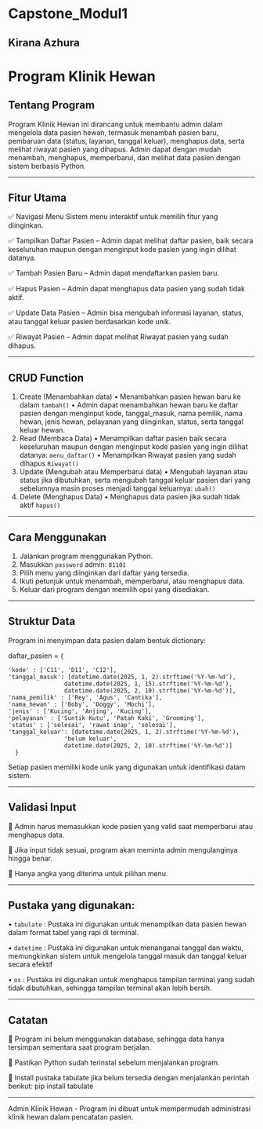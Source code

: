 # Capstone_Modul1
## Kirana Azhura

 # Program Klinik Hewan
## Tentang Program
Program Klinik Hewan ini dirancang untuk membantu admin dalam mengelola data pasien hewan, termasuk menambah pasien baru, pembaruan data (status, layanan, tanggal keluar), menghapus data, serta melihat riwayat pasien yang dihapus. Admin dapat dengan mudah menambah, menghapus, memperbarui, dan melihat data pasien dengan sistem berbasis Python.
________________________________________
## Fitur Utama
✅ Navigasi Menu Sistem menu interaktif untuk memilih fitur yang diinginkan.

✅ Tampilkan Daftar Pasien – Admin dapat melihat daftar pasien, baik secara keseluruhan maupun dengan menginput kode pasien yang ingin dilihat datanya.

✅ Tambah Pasien Baru – Admin dapat mendaftarkan pasien baru.

✅ Hapus Pasien – Admin dapat menghapus data pasien yang sudah tidak aktif.

✅ Update Data Pasien – Admin bisa mengubah informasi layanan, status, atau tanggal keluar pasien berdasarkan kode unik.

✅ Riwayat Pasien – Admin dapat melihat Riwayat pasien yang sudah dihapus.

________________________________________
## CRUD Function
1.	Create (Menambahkan data)
  •	Menambahkan pasien hewan baru ke dalam `tambah()`
  •	Admin dapat menambahkan hewan baru ke daftar pasien dengan menginput kode, tanggal_masuk, nama pemilik, nama hewan, jenis hewan, pelayanan yang diinginkan, status, serta tanggal keluar hewan.
2.	Read (Membaca Data)
  •	Menampilkan daftar pasien baik secara keseluruhan maupun dengan menginput kode pasien yang ingin dilihat datanya:  `menu_daftar()`
  •	Menampilkan Riwayat pasien yang sudah dihapus `Riwayat()`
3.	Update (Mengubah atau Memperbarui data)
  •	Mengubah layanan atau status jika dibutuhkan, serta mengubah tanggal keluar pasien dari yang sebelumnya masin proses menjadi tanggal keluarnya: `ubah()`
4.	Delete (Menghapus Data)
  •	Menghapus data pasien jika sudah tidak aktif `hapus()`
________________________________________
## Cara Menggunakan
1.	Jalankan program menggunakan Python.
2.	Masukkan `password` admin: `81101`
3.	Pilih menu yang diinginkan dari daftar yang tersedia.
4.	Ikuti petunjuk untuk menambah, memperbarui, atau menghapus data.
5.	Keluar dari program dengan memilih opsi yang disediakan.
________________________________________
## Struktur Data
Program ini menyimpan data pasien dalam bentuk dictionary:

daftar_pasien = {

    'kode' : ['C11', 'D11', 'C12'],
    'tanggal_masuk': [datetime.date(2025, 1, 2).strftime('%Y-%m-%d'),
                    datetime.date(2025, 1, 15).strftime('%Y-%m-%d'),
                    datetime.date(2025, 2, 10).strftime('%Y-%m-%d')],
    'nama_pemilik' : ['Rey', 'Agus', 'Cantika'],
    'nama_hewan' : ['Boby', 'Doggy', 'Mochi'],
    'jenis' : ['Kucing', 'Anjing', 'Kucing'],
    'pelayanan' : ['Suntik Kutu', 'Patah Kaki', 'Grooming'],
    'status' : ['selesai', 'rawat inap', 'selesai'],
    'tanggal_keluar': [datetime.date(2025, 1, 2).strftime('%Y-%m-%d'),
                    'belum keluar',
                    datetime.date(2025, 2, 10).strftime('%Y-%m-%d')]
      }
      
Setiap pasien memiliki kode unik yang digunakan untuk identifikasi dalam sistem.

________________________________________
## Validasi Input
🔹 Admin harus memasukkan kode pasien yang valid saat memperbarui atau menghapus data.

🔹 Jika input tidak sesuai, program akan meminta admin mengulanginya hingga benar.

🔹 Hanya angka yang diterima untuk pilihan menu.
________________________________________
## Pustaka yang digunakan:
•	`tabulate` : Pustaka ini digunakan untuk menampilkan data pasien hewan dalam format tabel yang rapi di terminal.

•	`datetime` : Pustaka ini digunakan untuk menanganai tanggal dan waktu, memungkinkan sistem untuk mengelola tanggal masuk dan tanggal keluar secara efektif

•	`os`       : Pustaka ini digunakan untuk menghapus tampilan terminal yang sudah tidak dibutuhkan, sehingga tampilan terminal akan lebih bersih.
________________________________________
## Catatan
🔸 Program ini belum menggunakan database, sehingga data hanya tersimpan sementara saat program berjalan.

🔸 Pastikan Python sudah terinstal sebelum menjalankan program.

🔸 Install pustaka tabulate jika belum tersedia dengan menjalankan perintah berikut: pip install tabulate

________________________________________
Admin Klinik Hewan - Program ini dibuat untuk mempermudah administrasi klinik hewan dalam pencatatan pasien. 
